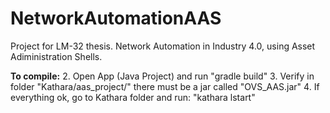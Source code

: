# NetworkAutomationAAS
Project for LM-32 thesis. Network Automation in Industry 4.0, using Asset Adiministration Shells.

**To compile:**
2. Open App (Java Project) and run "gradle build"
3. Verify in folder "Kathara/aas_project/" there must be a jar called "OVS_AAS.jar"
4. If everything ok, go to Kathara folder and run: "kathara lstart"
